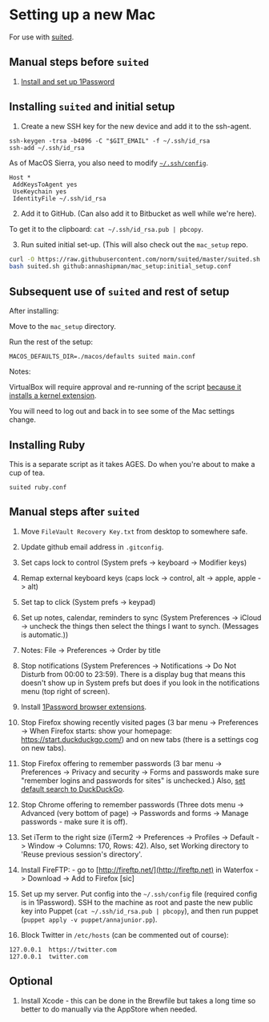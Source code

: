 # Setting up a new Mac

For use with [suited](https://github.com/norm/suited).

## Manual steps before `suited`

1. [Install and set up 1Password](/docs/1Password_setup.md)

## Installing `suited` and initial setup

1. Create a new SSH key for the new device and add it to the ssh-agent.

```
ssh-keygen -trsa -b4096 -C "$GIT_EMAIL" -f ~/.ssh/id_rsa
ssh-add ~/.ssh/id_rsa
```

As of MacOS Sierra, you also need to modify [`~/.ssh/config`](https://help.github.com/enterprise/2.12/user/articles/generating-a-new-ssh-key-and-adding-it-to-the-ssh-agent/).

```
Host *
 AddKeysToAgent yes
 UseKeychain yes
 IdentityFile ~/.ssh/id_rsa
```


2. Add it to GitHub. (Can also add it to Bitbucket as well while we're here).

To get it to the clipboard: `cat ~/.ssh/id_rsa.pub | pbcopy`.

3. Run suited initial set-up. (This will also check out the `mac_setup` repo.

```bash
curl -O https://raw.githubusercontent.com/norm/suited/master/suited.sh
bash suited.sh github:annashipman/mac_setup:initial_setup.conf
```

## Subsequent use of `suited` and rest of setup

After installing:

Move to the `mac_setup` directory.

Run the rest of the setup:

```
MACOS_DEFAULTS_DIR=./macos/defaults suited main.conf
```

Notes:

VirtualBox will require approval and re-running of the script [because it installs a kernel extension](https://developer.apple.com/library/content/technotes/tn2459/_index.html).

You will need to log out and back in to see some of the Mac settings change.

## Installing Ruby

This is a separate script as it takes AGES. Do when you're about to make a cup of tea.

```
suited ruby.conf
```


## Manual steps after `suited`

1. Move `FileVault Recovery Key.txt` from desktop to somewhere safe.

1. Update github email address in `.gitconfig`.

1. Set caps lock to control (System prefs -> keyboard -> Modifier keys)

1. Remap external keyboard keys (caps lock -> control, alt -> apple, apple -> alt)

1. Set tap to click (System prefs -> keypad)

1. Set up notes, calendar, reminders to sync (System Preferences -> iCloud -> uncheck the things then select the things I want to synch. (Messages is automatic.))

1. Notes: File -> Preferences -> Order by title

1. Stop notifications (System Preferences -> Notifications -> Do Not Disturb from 00:00 to 23:59). There is a display bug that means this doesn't show up in System prefs but does if you look in the notifications menu (top right of screen).

1. Install [1Password browser extensions](https://agilebits.com/onepassword/extensions).

1. Stop Firefox showing recently visited pages (3 bar menu -> Preferences -> When Firefox starts: show your homepage: https://start.duckduckgo.com/) and on new tabs (there is a settings cog on new tabs).

1. Stop Firefox offering to remember passwords (3 bar menu -> Preferences -> Privacy and security -> Forms and passwords make sure "remember logins and passwords for sites" is unchecked.) Also, [set default search to DuckDuckGo](about:preferences#search).

1. Stop Chrome offering to remember passwords (Three dots menu -> Advanced (very bottom of page) -> Passwords and forms -> Manage passwords - make sure it is off).

1. Set iTerm to the right size (iTerm2 -> Preferences -> Profiles -> Default ->
Window -> Columns: 170, Rows: 42). Also, set Working directory to 'Reuse
previous session's directory'.

1. Install FireFTP: - go to [http://fireftp.net/](http://fireftp.net) in Waterfox -> Download -> Add to Firefox [sic]

1. Set up my server. Put config into the `~/.ssh/config` file (required config
is in 1Password). SSH to the machine as root and paste the new public key into
Puppet (`cat ~/.ssh/id_rsa.pub | pbcopy`), and then run puppet (`puppet apply -v
puppet/annajunior.pp`).

1. Block Twitter in `/etc/hosts` (can be commented out of course):
```
127.0.0.1  https://twitter.com
127.0.0.1  twitter.com
```

## Optional

1. Install Xcode - this can be done in the Brewfile but takes a long time so better to do manually via the AppStore when needed.
